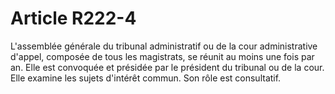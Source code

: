 # Article R222-4

L'assemblée générale du tribunal administratif ou de la cour administrative d'appel, composée de tous les magistrats, se réunit au moins une fois par an. Elle est convoquée et présidée par le président du tribunal ou de la cour. Elle examine les sujets d'intérêt commun. Son rôle est consultatif.
